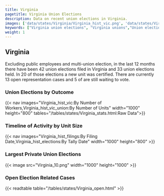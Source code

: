 ```yaml
---
title: Virginia
pagetitle: Virginia Union Elections
description: Data on recent union elections in Virginia.
images: ['data/states/Virginia/Virginia_hist_vic.png', 'data/states/Virginia/Virginia_hist_size.png', 'data/states/Virginia/Virginia_10.png']
keywords: ["Virginia union elections", "Virginia unions","Union elections"]
weight: 1
---
```

##  Virginia

Excluding public employees and multi-union election, in the last 12 months there have been 42 union elections filed in Virginia and 33 union elections held. In 20 of those elections a new unit was certified. There are currently 13 open representation cases and 5 of are still waiting to vote.

### Union Elections by Outcome
{{< nav images="Virginia_hist_vic:By Number of Workers,Virginia_hist_vic_union:By Number of Units" width="1000" height="800" tables="/tables/states/Virginia_stats.html:Raw Data">}}

### Timeline of Activity by Unit Size
{{< nav images="Virginia_hist_filings:By Filing Date,Virginia_hist_elections:By Tally Date" width="1000" height="800" >}}

### Largest Private Union Elections
{{< image src="Virginia_10.png" width="1000" height="1000"  >}}

### Open Election Related Cases
{{< readtable table="/tables/states/Virginia_open.html" >}}

